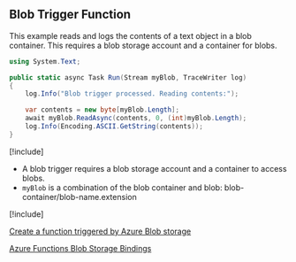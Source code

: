 ## Blob Trigger Function

This example reads and logs the contents of a text object in a blob container. This requires a blob storage account and a container for blobs.

```csharp
using System.Text;

public static async Task Run(Stream myBlob, TraceWriter log)
{  
    log.Info("Blob trigger processed. Reading contents:");

    var contents = new byte[myBlob.Length];
    await myBlob.ReadAsync(contents, 0, (int)myBlob.Length);
    log.Info(Encoding.ASCII.GetString(contents));
}
```

[!include[](../includes/takeaways-heading.md)]

- A blob trigger requires a blob storage account and a container to access blobs. 
- `myBlob` is a combination of the blob container and blob: blob-container/blob-name.extension

[!include[](../includes/read-more-heading.md)]

[Create a function triggered by Azure Blob storage](https://docs.microsoft.com/en-us/azure/azure-functions/functions-create-storage-blob-triggered-function)

[Azure Functions Blob Storage Bindings](https://docs.microsoft.com/en-us/azure/azure-functions/functions-bindings-storage-blob)
